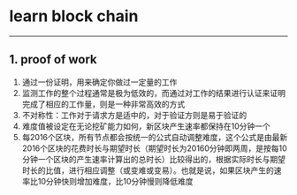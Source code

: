 # learn block chain
---
## 1. proof of work
  1. 通过一份证明，用来确定你做过一定量的工作
  2. 监测工作的整个过程通常是极为低效的，而通过对工作的结果进行认证来证明完成了相应的工作量，则是一种非常高效的方式
  3. 不对称性：工作对于请求方是适中的，对于验证方则是易于验证的
  4. 难度值被设定在无论挖矿能力如何，新区块产生速率都保持在10分钟一个
  5. 每2016个区块，所有节点都会按统一的公式自动调整难度，这个公式是由最新2016个区块的花费时长与期望时长（期望时长为20160分钟即两周，是按每10分钟一个区块的产生速率计算出的总时长）比较得出的，根据实际时长与期望时长的比值，进行相应调整（或变难或变易）。也就是说，如果区块产生的速率比10分钟快则增加难度，比10分钟慢则降低难度